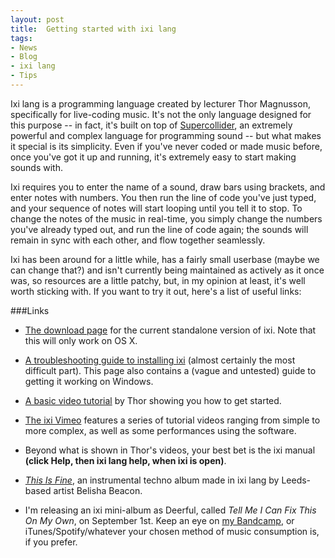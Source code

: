 ```yaml
---
layout: post
title:  Getting started with ixi lang
tags:
- News
- Blog
- ixi lang
- Tips
---
```


Ixi lang is a programming language created by lecturer Thor Magnusson, specifically for live-coding music. It's not the only language designed for this purpose -- in fact, it's built on top of [Supercollider](https://supercollider.github.io/), an extremely powerful and complex language for programming sound -- but what makes it special is its simplicity. Even if you've never coded or made music before, once you've got it up and running, it's extremely easy to start making sounds with.

Ixi requires you to enter the name of a sound, draw bars using brackets, and enter notes with numbers. You then run the line of code you've just typed, and your sequence of notes will start looping until you tell it to stop. To change the notes of the music in real-time, you simply change the numbers you've already typed out, and run the line of code again; the sounds will remain in sync with each other, and flow together seamlessly.

Ixi has been around for a little while, has a fairly small userbase (maybe we can change that?) and isn't currently being maintained as actively as it once was, so resources are a little patchy, but, in my opinion at least, it's well worth sticking with. If you want to try it out, here's a list of useful links:


###Links
* [The download page](http://www.ixi-audio.net/ixilang/thanks.html) for the current standalone version of ixi. Note that this will only work on OS X.

* [A troubleshooting guide to installing ixi](https://emmawinston.me/2018/07/18/installing-ixi-lang/) (almost certainly the most difficult part). This page also contains a (vague and untested) guide to getting it working on Windows.

* [A basic video tutorial](https://vimeo.com/14960143) by Thor showing you how to get started.

* [The ixi Vimeo](https://vimeo.com/ixi) features a series of tutorial videos ranging from simple to more complex, as well as some performances using the software.

* Beyond what is shown in Thor's videos, your best bet is the ixi manual **(click Help, then ixi lang help, when ixi is open)**.

* [*This Is Fine*](https://fractalmeat.bandcamp.com/album/this-is-fine), an instrumental techno album made in ixi lang by Leeds-based artist Belisha Beacon.

* I'm releasing an ixi mini-album as Deerful, called *Tell Me I Can Fix This On My Own*, on September 1st. Keep an eye on [my Bandcamp](http://deerful.bandcamp.com), or iTunes/Spotify/whatever your chosen method of music consumption is, if you prefer.

